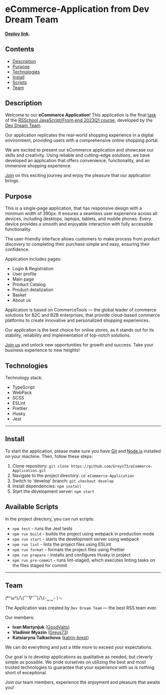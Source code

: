 # eCommerce-Application from Dev Dream Team

#### [Deploy link](https://motodream-shop.netlify.app).

## Contents
* [Description](#description)
* [Purpose](#purpose)
* [Technologies](#technologies)
* [Install](#install)
* [Scripts](#available-scripts)
* [Team](#team)

## Description
Welcome to our **eCommerce Application**! This application is the final [task](https://github.com/rolling-scopes-school/tasks/tree/master/tasks/eCommerce-Application) of the [RSSchool JavaScript/Front-end 2023Q1 course](https://rs.school/js/), developed by the [Dev Dream Team](#team).

Our application replicates the real-world shopping experience in a digital environment, providing users with a comprehensive online shopping portal.

We are excited to present our eCommerce application and showcase our skills and creativity. Using reliable and cutting-edge solutions, we have developed an application that offers convenience, functionality, and an immersive shopping experience.

[Join](#install) on this exciting journey and enjoy the pleasure that our application brings.

## Purpose
This is a single-page application, that has responsive design with a minimum width of 390px. It ensures a seamless user experience across all devices, including desktops, laptops, tablets, and mobile phones. Every device provides a smooth and enjoyable interaction with fully accessible functionality.

The user-friendly interface allows customers to make process from product discovery to completing their purchase simple and easy, ensuring their confidence.

Application includes pages:
* Login & Registration
* User profile
* Main page
* Product Catalog
* Product detalization
* Basket
* About us

Application is based on CommerceTools — the global leader of commerce solutions for B2C and B2B enterprises, that provide cloud-based commerce platforms to create innovative and personalized shopping experiences.

Our application is the best choice for online stores, as it stands out for its stability, reliability and implementation of top-notch solutions.

[Join us](#team) and unlock new opportunities for growth and success. Take your business experience to new heights!
	
## Technologies
Technology stack:
* TypeScript
* WebPack
* SCSS
* ESLint
* Prettier
* Husky
* Jest

---	

## Install

To start the application, please make sure you have [Git](https://git-scm.com) and [Node.js](https://nodejs.org) installed on your machine. Then, follow these steps: 
1. Clone repository: `git clone https://github.com/Greys73/eCommerce-Application.git`
1. Navigate to the project directory: `cd eCommerce-Application`
1. Switch to 'develop' branch: `git checkout develop`
1. Install dependencies: `npm install`
1. Start the development server: `npm start`

## Available Scripts
In the project directory, you can run scripts:
* `npm test` - runs the Jest tests
* `npm run build` - builds the project using webpack in production mode
* `npm run start` - starts the development server using webpack
* `npm run lint` - lints the project files using ESLint
* `npm run format` - formats the project files using Prettier
* `npm run prepare` - installs and configures Husky in project
* `npm run pre-commit` - runs lint-staged, which executes linting tasks on the files staged for commit

---

## Team

(*^ω^)八(⌒▽⌒)八(-‿‿- )ヽ

The Application was created by `Dev Dream Team` — the best RSS team ever.

Our members:
* **Ivan Martynjuk** ([GoodValts](https://github.com/GoodValts))
* **Vladimir Myazin** ([Greys73](https://github.com/Greys73))
* **Katsiaryna Talkachova** ([katrin-brest](https://github.com/katrin-brest))

We can do everything and just a little more to exceed your expectations.

Our goal is to develop applications as qualitative as needed, but cleverly simple as possible. We pride ourselves on utilizing the best and most trusted technologies to guarantee that your experience with us is nothing short of exceptional.

Join our team members, experience the enjoyment and pleasure that awaits you!
